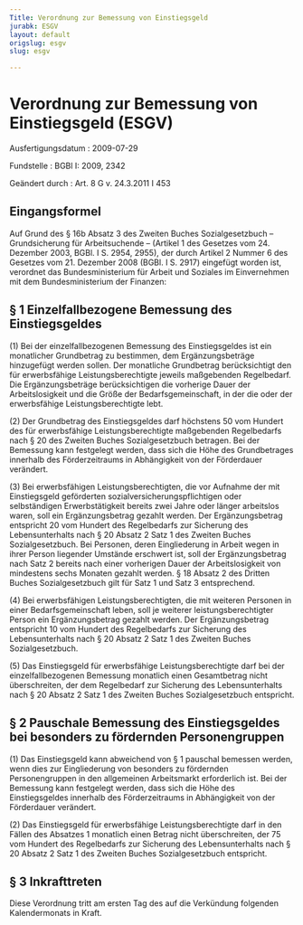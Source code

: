 ```yaml
---
Title: Verordnung zur Bemessung von Einstiegsgeld
jurabk: ESGV
layout: default
origslug: esgv
slug: esgv

---
```


# Verordnung zur Bemessung von Einstiegsgeld (ESGV)

Ausfertigungsdatum
:   2009-07-29

Fundstelle
:   BGBl I: 2009, 2342

Geändert durch
:   Art. 8 G v. 24.3.2011 I 453


## Eingangsformel

Auf Grund des § 16b Absatz 3 des Zweiten Buches Sozialgesetzbuch – Grundsicherung für Arbeitsuchende – (Artikel 1 des Gesetzes vom 24. Dezember 2003, BGBl. I S. 2954, 2955), der durch Artikel 2 Nummer 6 des Gesetzes vom 21. Dezember 2008 (BGBl. I S. 2917) eingefügt worden ist, verordnet das Bundesministerium für Arbeit und Soziales im Einvernehmen mit dem Bundesministerium der Finanzen:


## § 1 Einzelfallbezogene Bemessung des Einstiegsgeldes

(1) Bei der einzelfallbezogenen Bemessung des Einstiegsgeldes ist ein monatlicher Grundbetrag zu bestimmen, dem Ergänzungsbeträge hinzugefügt werden sollen. Der monatliche Grundbetrag berücksichtigt den für erwerbsfähige Leistungsberechtigte jeweils maßgebenden Regelbedarf. Die Ergänzungsbeträge berücksichtigen die vorherige Dauer der Arbeitslosigkeit und die Größe der Bedarfsgemeinschaft, in der die oder der erwerbsfähige Leistungsberechtigte lebt.

(2) Der Grundbetrag des Einstiegsgeldes darf höchstens 50 vom Hundert des für erwerbsfähige Leistungsberechtigte maßgebenden Regelbedarfs nach § 20 des Zweiten Buches Sozialgesetzbuch betragen. Bei der Bemessung kann festgelegt werden, dass sich die Höhe des Grundbetrages innerhalb des Förderzeitraums in Abhängigkeit von der Förderdauer verändert.

(3) Bei erwerbsfähigen Leistungsberechtigten, die vor Aufnahme der mit Einstiegsgeld geförderten sozialversicherungspflichtigen oder selbständigen Erwerbstätigkeit bereits zwei Jahre oder länger arbeitslos waren, soll ein Ergänzungsbetrag gezahlt werden. Der Ergänzungsbetrag entspricht 20 vom Hundert des Regelbedarfs zur Sicherung des Lebensunterhalts nach § 20 Absatz 2 Satz 1 des Zweiten Buches Sozialgesetzbuch. Bei Personen, deren Eingliederung in Arbeit wegen in ihrer Person liegender Umstände erschwert ist, soll der Ergänzungsbetrag nach Satz 2 bereits nach einer vorherigen Dauer der Arbeitslosigkeit von mindestens sechs Monaten gezahlt werden. § 18 Absatz 2 des Dritten Buches Sozialgesetzbuch gilt für Satz 1 und Satz 3 entsprechend.

(4) Bei erwerbsfähigen Leistungsberechtigten, die mit weiteren Personen in einer Bedarfsgemeinschaft leben, soll je weiterer leistungsberechtigter Person ein Ergänzungsbetrag gezahlt werden. Der Ergänzungsbetrag entspricht 10 vom Hundert des Regelbedarfs zur Sicherung des Lebensunterhalts nach § 20 Absatz 2 Satz 1 des Zweiten Buches Sozialgesetzbuch.

(5) Das Einstiegsgeld für erwerbsfähige Leistungsberechtigte darf bei der einzelfallbezogenen Bemessung monatlich einen Gesamtbetrag nicht überschreiten, der dem Regelbedarf zur Sicherung des Lebensunterhalts nach § 20 Absatz 2 Satz 1 des Zweiten Buches Sozialgesetzbuch entspricht.


## § 2 Pauschale Bemessung des Einstiegsgeldes bei besonders zu fördernden Personengruppen

(1) Das Einstiegsgeld kann abweichend von § 1 pauschal bemessen werden, wenn dies zur Eingliederung von besonders zu fördernden Personengruppen in den allgemeinen Arbeitsmarkt erforderlich ist. Bei der Bemessung kann festgelegt werden, dass sich die Höhe des Einstiegsgeldes innerhalb des Förderzeitraums in Abhängigkeit von der Förderdauer verändert.

(2) Das Einstiegsgeld für erwerbsfähige Leistungsberechtigte darf in den Fällen des Absatzes 1 monatlich einen Betrag nicht überschreiten, der 75 vom Hundert des Regelbedarfs zur Sicherung des Lebensunterhalts nach § 20 Absatz 2 Satz 1 des Zweiten Buches Sozialgesetzbuch entspricht.


## § 3 Inkrafttreten

Diese Verordnung tritt am ersten Tag des auf die Verkündung folgenden Kalendermonats in Kraft.


